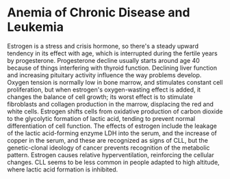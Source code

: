 # Anemia of Chronic Disease and Leukemia 

Estrogen is a stress and crisis hormone, so there's a steady upward tendency in its effect with age, which is interrupted during the fertile years by progesterone. Progesterone decline usually starts around age 40 because of things interfering with thyroid function. Declining liver function and increasing pituitary activity influence the way problems develop. Oxygen tension is normally low in bone marrow, and stimulates constant cell proliferation, but when estrogen's oxygen-wasting effect is added, it changes the balance of cell growth; its worst effect is to stimulate fibroblasts and collagen production in the marrow, displacing the red and white cells. Estrogen shifts cells from oxidative production of carbon dioxide to the glycolytic formation of lactic acid, tending to prevent normal differentiation of cell function. The effects of estrogen include the leakage of the lactic acid-forming enzyme LDH into the serum, and the increase of copper in the serum, and these are recognized as signs of CLL, but the genetic-clonal ideology of cancer prevents recognition of the metabolic pattern. Estrogen causes relative hyperventilation, reinforcing the cellular changes. CLL seems to be less common in people adapted to high altitude, where lactic acid formation is inhibited.
